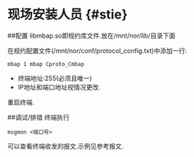 现场安装人员 {#stie}
==========

##配置
libmbap.so即规约库文件.放在/mnt/nor/lib/目录下面

在规约配置文件(/mnt/nor/conf/protocol_config.txt)中添加一行:

	mbap 1 mbap Cproto_Cmbap



* 终端地址:255(必须且唯一)
* IP地址和端口地址视情况更改.

重启终端.

##调试/排错
终端执行

	msgmon <端口号>

可以查看终端收发的报文.示例见参考报文.

